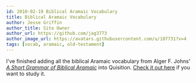```yaml
---
id: 2010-02-19 Biblical Aramaic Vocabulary
title: Biblical Aramaic Vocabulary
author: Jesse Griffin
author_title: Site Owner
author_url: https://github.com/jag3773
author_image_url: https://avatars.githubusercontent.com/u/107731?v=4
tags: [vocab, aramaic, old-testament]
---
```


I've finished adding all the biblical Aramaic vocabulary from Alger F. Johns' [_A Short Grammar of Biblical Aramaic_](https://www.amazon.com/gp/product/094387274X/) into Quisition. [Check it out here](https://quisition.com/library/?search=aramaic&sort=) if you want to study it.
